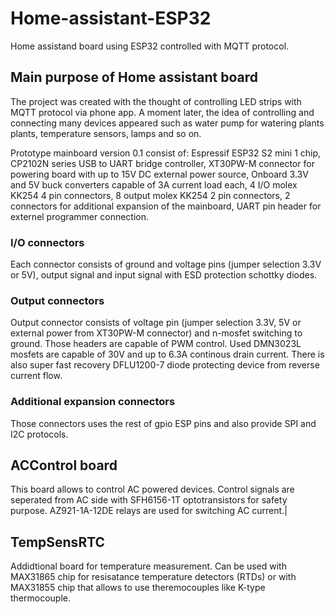 # Home-assistant-ESP32
Home assistand board using ESP32 controlled with MQTT protocol.

## Main purpose of Home assistant board
The project was created with the thought of controlling LED strips with MQTT protocol via phone app. A moment later, the idea of controlling and connecting many devices appeared such as water pump for watering plants plants, temperature sensors, lamps and so on.

Prototype mainboard version 0.1 consist of:
Espressif ESP32 S2 mini 1 chip,
CP2102N series USB to UART bridge controller,
XT30PW-M connector for powering board with up to 15V DC external power source,
Onboard 3.3V and 5V buck converters capable of 3A current load each,
4 I/O molex KK254 4 pin connectors,
8 output molex KK254 2 pin connectors,
2 connectors for additional expansion of the mainboard,
UART pin header for externel programmer connection.

### I/O connectors
Each connector consists of ground and voltage pins (jumper selection 3.3V or 5V), output signal and input signal with ESD protection schottky diodes.

### Output connectors
Output connector consists of voltage pin (jumper selection 3.3V, 5V or external power from XT30PW-M connector) and n-mosfet switching to ground. Those headers are capable of PWM control. Used DMN3023L mosfets are capable of 30V and up to 6.3A continous drain current. There is also super fast recovery DFLU1200-7 diode protecting device from reverse current flow.

### Additional expansion connectors
Those connectors uses the rest of gpio ESP pins and also provide SPI and I2C protocols.

## ACControl board
This board allows to control AC powered devices.
Control signals are seperated from AC side with SFH6156-1T optotransistors for safety purpose. AZ921-1A-12DE relays are used for switching AC current.|

## TempSensRTC
Addidtional board for temperature measurement. Can be used with MAX31865 chip for resisatance temperature detectors (RTDs) or with MAX31855 chip that allows to use theremocouples like K-type thermocouple. 